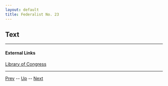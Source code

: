 ```yaml
---
layout: default
title: Federalist No. 23
---
```


## Text

---
#### External Links
[Library of Congress]()

---

[Prev](22.md) -- [Up](README.md) -- [Next](24.md)
